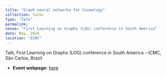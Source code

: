 ```yaml
---
title: "Graph neural networks for Cosmology"
collection: talks
type: "Talk"
permalink:
venue: "First Learning on Graphs (LOG) conference in South America"
date: May, 2024
location: "ICMC"
---
```


Talk, First Learning on Graphs (LOG) conference in South America – ICMC, São Carlos, Brazil

* **Event webpage:** [here](https://data.icmc.usp.br/events/log)